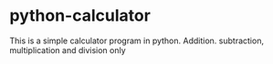 # python-calculator
This is a simple calculator program in python. Addition. subtraction, multiplication and division only 
